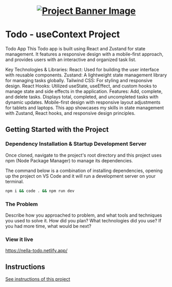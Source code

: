 <h1 align="center">
  <a href="">
    <img src="./src/assets/banner.svg" alt="Project Banner Image">
  </a>
</h1>

# Todo - useContext Project

Todo App
This Todo app is built using React and Zustand for state management. It features a responsive design with a mobile-first approach, and provides users with an interactive and organized task list.

Key Technologies & Libraries:
React: Used for building the user interface with reusable components.
Zustand: A lightweight state management library for managing tasks globally.
Tailwind CSS: For styling and responsive design.
React Hooks: Utilized useState, useEffect, and custom hooks to manage state and side effects in the application.
Features:
Add, complete, and delete tasks.
Displays total, completed, and uncompleted tasks with dynamic updates.
Mobile-first design with responsive layout adjustments for tablets and laptops.
This app showcases my skills in state management with Zustand, React hooks, and responsive design principles.



## Getting Started with the Project

### Dependency Installation & Startup Development Server

Once cloned, navigate to the project's root directory and this project uses npm (Node Package Manager) to manage its dependencies.

The command below is a combination of installing dependencies, opening up the project on VS Code and it will run a development server on your terminal.

```bash
npm i && code . && npm run dev
```

### The Problem

Describe how you approached to problem, and what tools and techniques you used to solve it. How did you plan? What technologies did you use? If you had more time, what would be next?

### View it live
https://nella-todo.netlify.app/

## Instructions

<a href="instructions.md">
   See instructions of this project
  </a>
